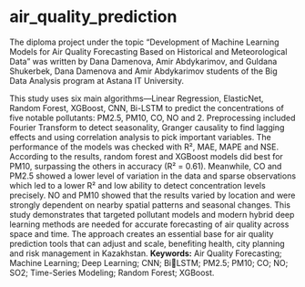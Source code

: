 # air_quality_prediction
The diploma project under the topic “Development of Machine Learning Models for
Air Quality Forecasting Based on Historical and Meteorological Data” was written by
Dana Damenova, Amir Abdykarimov, and Guldana Shukerbek, Dana Damenova and Amir Abdykarimov students of the Big Data
Analysis program at Astana IT University.

This study uses six main algorithms—Linear Regression, ElasticNet, Random Forest,
XGBoost, CNN, Bi-LSTM to predict the concentrations of five notable pollutants: PM2.5,
PM10, CO, NO and 2. Preprocessing included Fourier Transform to detect seasonality,
Granger causality to find lagging effects and using correlation analysis to pick important
variables. The performance of the models was checked with R², MAE, MAPE and
NSE. According to the results, random forest and XGBoost models did best for PM10,
surpassing the others in accuracy (R² = 0.61). Meanwhile, CO and PM2.5 showed a
lower level of variation in the data and sparse observations which led to a lower R² and
low ability to detect concentration levels precisely. NO and PM10 showed that the results
varied by location and were strongly dependent on nearby spatial patterns and seasonal
changes. This study demonstrates that targeted pollutant models and modern hybrid
deep learning methods are needed for accurate forecasting of air quality across space and
time. The approach creates an essential base for air quality prediction tools that can
adjust and scale, benefiting health, city planning and risk management in Kazakhstan.
**Keywords:** Air Quality Forecasting; Machine Learning; Deep Learning; CNN; BiLSTM; PM2.5; PM10; CO; NO; SO2; Time-Series Modeling; Random Forest; XGBoost.
